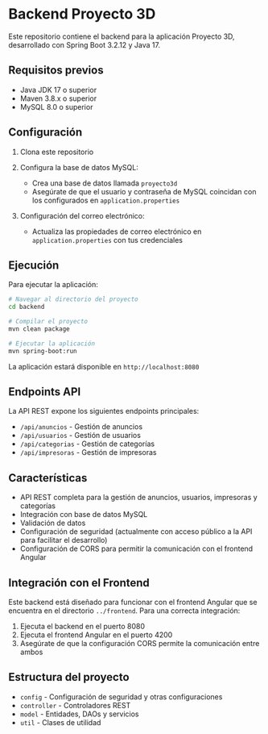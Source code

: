 # Backend Proyecto 3D

Este repositorio contiene el backend para la aplicación Proyecto 3D, desarrollado con Spring Boot 3.2.12 y Java 17.

## Requisitos previos

- Java JDK 17 o superior
- Maven 3.8.x o superior
- MySQL 8.0 o superior

## Configuración

1. Clona este repositorio

2. Configura la base de datos MySQL:
   - Crea una base de datos llamada `proyecto3d`
   - Asegúrate de que el usuario y contraseña de MySQL coincidan con los configurados en `application.properties`

3. Configuración del correo electrónico:
   - Actualiza las propiedades de correo electrónico en `application.properties` con tus credenciales

## Ejecución

Para ejecutar la aplicación:

```bash
# Navegar al directorio del proyecto
cd backend

# Compilar el proyecto
mvn clean package

# Ejecutar la aplicación
mvn spring-boot:run
```

La aplicación estará disponible en `http://localhost:8080`

## Endpoints API

La API REST expone los siguientes endpoints principales:

- `/api/anuncios` - Gestión de anuncios
- `/api/usuarios` - Gestión de usuarios
- `/api/categorias` - Gestión de categorías
- `/api/impresoras` - Gestión de impresoras

## Características

- API REST completa para la gestión de anuncios, usuarios, impresoras y categorías
- Integración con base de datos MySQL
- Validación de datos
- Configuración de seguridad (actualmente con acceso público a la API para facilitar el desarrollo)
- Configuración de CORS para permitir la comunicación con el frontend Angular

## Integración con el Frontend

Este backend está diseñado para funcionar con el frontend Angular que se encuentra en el directorio `../frontend`.
Para una correcta integración:

1. Ejecuta el backend en el puerto 8080
2. Ejecuta el frontend Angular en el puerto 4200
3. Asegúrate de que la configuración CORS permite la comunicación entre ambos

## Estructura del proyecto

- `config` - Configuración de seguridad y otras configuraciones
- `controller` - Controladores REST
- `model` - Entidades, DAOs y servicios
- `util` - Clases de utilidad 